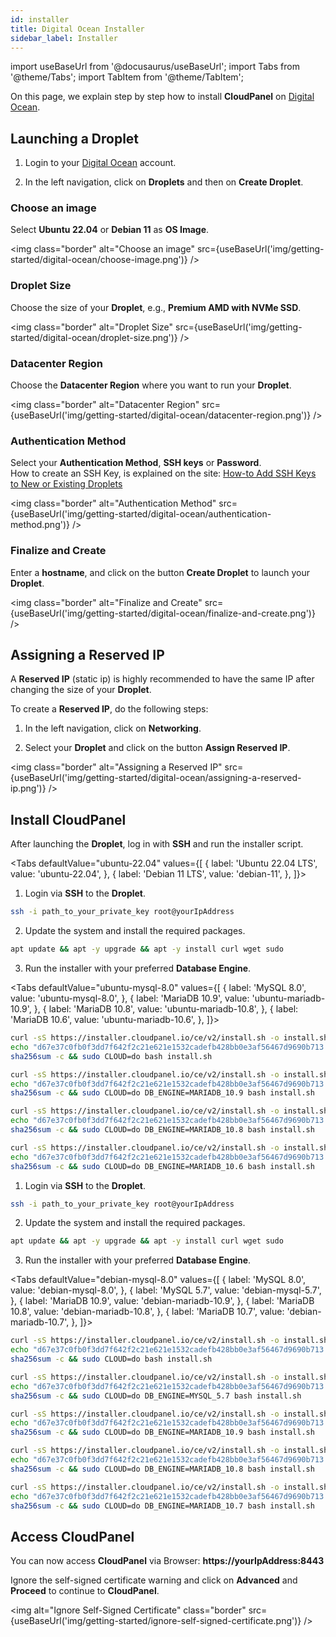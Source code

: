 ```yaml
---
id: installer
title: Digital Ocean Installer
sidebar_label: Installer
---
```


import useBaseUrl from '@docusaurus/useBaseUrl';
import Tabs from '@theme/Tabs';
import TabItem from '@theme/TabItem';

On this page, we explain step by step how to install **CloudPanel** on [Digital Ocean](https://www.digitalocean.com/).

## Launching a Droplet

1. Login to your [Digital Ocean](https://cloud.digitalocean.com/login) account. 

2. In the left navigation, click on **Droplets** and then on **Create Droplet**.

### Choose an image

Select **Ubuntu 22.04** or **Debian 11** as **OS Image**.

<img class="border" alt="Choose an image" src={useBaseUrl('img/getting-started/digital-ocean/choose-image.png')} />

### Droplet Size

Choose the size of your **Droplet**, e.g., **Premium AMD with NVMe SSD**.

<img class="border" alt="Droplet Size" src={useBaseUrl('img/getting-started/digital-ocean/droplet-size.png')} />

### Datacenter Region

Choose the **Datacenter Region** where you want to run your **Droplet**.

<img class="border" alt="Datacenter Region" src={useBaseUrl('img/getting-started/digital-ocean/datacenter-region.png')} />

### Authentication Method

Select your **Authentication Method**, **SSH keys** or **Password**. <br />
How to create an SSH Key, is explained on the site: [How-to Add SSH Keys to New or Existing Droplets](https://www.digitalocean.com/docs/droplets/how-to/add-ssh-keys/)

<img class="border" alt="Authentication Method" src={useBaseUrl('img/getting-started/digital-ocean/authentication-method.png')} />

### Finalize and Create

Enter a **hostname**, and click on the button **Create Droplet** to launch your **Droplet**.

<img class="border" alt="Finalize and Create" src={useBaseUrl('img/getting-started/digital-ocean/finalize-and-create.png')} />

## Assigning a Reserved IP

A **Reserved IP** (static ip) is highly recommended to have the same IP after changing the size of your **Droplet**.

To create a **Reserved IP**, do the following steps:

1. In the left navigation, click on **Networking**.

2. Select your **Droplet** and click on the button **Assign Reserved IP**.

<img class="border" alt="Assigning a Reserved IP" src={useBaseUrl('img/getting-started/digital-ocean/assigning-a-reserved-ip.png')} />

## Install CloudPanel

After launching the **Droplet**, log in with **SSH** and run the installer script.

<Tabs
defaultValue="ubuntu-22.04"
values={[
{ label: 'Ubuntu 22.04 LTS', value: 'ubuntu-22.04', },
{ label: 'Debian 11 LTS', value: 'debian-11', },
]}>
<TabItem value="ubuntu-22.04">

1. Login via **SSH** to the **Droplet**.

```bash
ssh -i path_to_your_private_key root@yourIpAddress
```

2. Update the system and install the required packages.

```bash
apt update && apt -y upgrade && apt -y install curl wget sudo
```

3. Run the installer with your preferred **Database Engine**.

<Tabs
defaultValue="ubuntu-mysql-8.0"
values={[
{ label: 'MySQL 8.0', value: 'ubuntu-mysql-8.0', },
{ label: 'MariaDB 10.9', value: 'ubuntu-mariadb-10.9', },
{ label: 'MariaDB 10.8', value: 'ubuntu-mariadb-10.8', },
{ label: 'MariaDB 10.6', value: 'ubuntu-mariadb-10.6', },
]}>
<TabItem value="ubuntu-mysql-8.0">

```bash
curl -sS https://installer.cloudpanel.io/ce/v2/install.sh -o install.sh; \
echo "d67e37c0fb0f3dd7f642f2c21e621e1532cadefb428bb0e3af56467d9690b713  install.sh" | \
sha256sum -c && sudo CLOUD=do bash install.sh
```

</TabItem>
<TabItem value="ubuntu-mariadb-10.9">

```bash
curl -sS https://installer.cloudpanel.io/ce/v2/install.sh -o install.sh; \
echo "d67e37c0fb0f3dd7f642f2c21e621e1532cadefb428bb0e3af56467d9690b713  install.sh" | \
sha256sum -c && sudo CLOUD=do DB_ENGINE=MARIADB_10.9 bash install.sh
```

</TabItem>
<TabItem value="ubuntu-mariadb-10.8">

```bash
curl -sS https://installer.cloudpanel.io/ce/v2/install.sh -o install.sh; \
echo "d67e37c0fb0f3dd7f642f2c21e621e1532cadefb428bb0e3af56467d9690b713  install.sh" | \
sha256sum -c && sudo CLOUD=do DB_ENGINE=MARIADB_10.8 bash install.sh
```

</TabItem>
<TabItem value="ubuntu-mariadb-10.6">

```bash
curl -sS https://installer.cloudpanel.io/ce/v2/install.sh -o install.sh; \
echo "d67e37c0fb0f3dd7f642f2c21e621e1532cadefb428bb0e3af56467d9690b713  install.sh" | \
sha256sum -c && sudo CLOUD=do DB_ENGINE=MARIADB_10.6 bash install.sh
```

</TabItem>
</Tabs>

</TabItem>
<TabItem value="debian-11">

1. Login via **SSH** to the **Droplet**.

```bash
ssh -i path_to_your_private_key root@yourIpAddress
```

2. Update the system and install the required packages.

```bash
apt update && apt -y upgrade && apt -y install curl wget sudo
```

3. Run the installer with your preferred **Database Engine**.

<Tabs
defaultValue="debian-mysql-8.0"
values={[
{ label: 'MySQL 8.0', value: 'debian-mysql-8.0', },
{ label: 'MySQL 5.7', value: 'debian-mysql-5.7', },
{ label: 'MariaDB 10.9', value: 'debian-mariadb-10.9', },
{ label: 'MariaDB 10.8', value: 'debian-mariadb-10.8', },
{ label: 'MariaDB 10.7', value: 'debian-mariadb-10.7', },
]}>
<TabItem value="debian-mysql-8.0">

```bash
curl -sS https://installer.cloudpanel.io/ce/v2/install.sh -o install.sh; \
echo "d67e37c0fb0f3dd7f642f2c21e621e1532cadefb428bb0e3af56467d9690b713  install.sh" | \
sha256sum -c && sudo CLOUD=do bash install.sh
```

</TabItem>
<TabItem value="debian-mysql-5.7">

```bash
curl -sS https://installer.cloudpanel.io/ce/v2/install.sh -o install.sh; \
echo "d67e37c0fb0f3dd7f642f2c21e621e1532cadefb428bb0e3af56467d9690b713  install.sh" | \
sha256sum -c && sudo CLOUD=do DB_ENGINE=MYSQL_5.7 bash install.sh
```

</TabItem>
<TabItem value="debian-mariadb-10.9">

```bash
curl -sS https://installer.cloudpanel.io/ce/v2/install.sh -o install.sh; \
echo "d67e37c0fb0f3dd7f642f2c21e621e1532cadefb428bb0e3af56467d9690b713  install.sh" | \
sha256sum -c && sudo CLOUD=do DB_ENGINE=MARIADB_10.9 bash install.sh
```

</TabItem>
<TabItem value="debian-mariadb-10.8">

```bash
curl -sS https://installer.cloudpanel.io/ce/v2/install.sh -o install.sh; \
echo "d67e37c0fb0f3dd7f642f2c21e621e1532cadefb428bb0e3af56467d9690b713  install.sh" | \
sha256sum -c && sudo CLOUD=do DB_ENGINE=MARIADB_10.8 bash install.sh
```

</TabItem>
<TabItem value="debian-mariadb-10.7">

```bash
curl -sS https://installer.cloudpanel.io/ce/v2/install.sh -o install.sh; \
echo "d67e37c0fb0f3dd7f642f2c21e621e1532cadefb428bb0e3af56467d9690b713  install.sh" | \
sha256sum -c && sudo CLOUD=do DB_ENGINE=MARIADB_10.7 bash install.sh
```

</TabItem>
</Tabs>

</TabItem>
</Tabs>

## Access CloudPanel

You can now access **CloudPanel** via Browser: **https://yourIpAddress:8443**

Ignore the self-signed certificate warning and click on **Advanced** and **Proceed** to continue to **CloudPanel**.

<img alt="Ignore Self-Signed Certificate" class="border" src={useBaseUrl('img/getting-started/ignore-self-signed-certificate.png')} />
